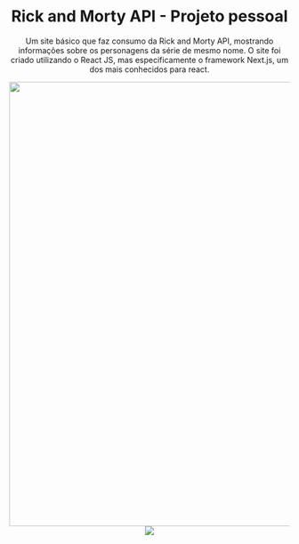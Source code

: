 <div align="center">
  <h1>Rick and Morty API - Projeto pessoal</h1>
  <p>Um site básico que faz consumo da Rick and Morty API, mostrando informações sobre os personagens da série de mesmo nome. O site foi criado utilizando o React JS,     mas especificamente o framework Next.js, um dos mais conhecidos para react.</p>
  <img width="800" src="https://i.imgur.com/QyThs4u.jpg" />
  <img src="https://github.com/LucasInmanuel/rick-and-morty-API/issues/1#issue-1140763411" />
</div>
